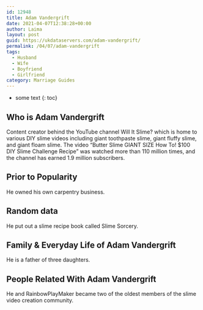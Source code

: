 ```yaml
---
id: 12948
title: Adam Vandergrift
date: 2021-04-07T12:38:28+00:00
author: Laima
layout: post
guid: https://ukdataservers.com/adam-vandergrift/
permalink: /04/07/adam-vandergrift
tags:
  - Husband
  - Wife
  - Boyfriend
  - Girlfriend
category: Marriage Guides
---
```


* some text
{: toc}


## Who is Adam Vandergrift
                  
                  
                  
Content creator behind the YouTube channel Will It Slime? which is home to various DIY slime videos including giant toothpaste slime, giant fluffy slime, and giant floam slime. The video &#8220;Butter Slime GIANT SIZE How To! $100 DIY Slime Challenge Recipe&#8221; was watched more than 110 million times, and the channel has earned 1.9 million subscribers. 
                  
              
            
              
            
                
                
                
## Prior to Popularity
                  
                  
                  
He owned his own carpentry business. 
                  
              
            
              
            
                
                
                
## Random data
                  
                  
                  
He put out a slime recipe book called Slime Sorcery.
                  
              
            
              
            
                
                
                
## Family & Everyday Life of Adam Vandergrift
                  
                  
                  
He is a father of three daughters.
                  
              
            
              
            
                
                
                
## People Related With Adam Vandergrift
                  
                  
                  
He and RainbowPlayMaker became two of the oldest members of the slime video creation community.
                  
              
            
              
            
                
              
            
              
              
            
            
              
            
          
          
          